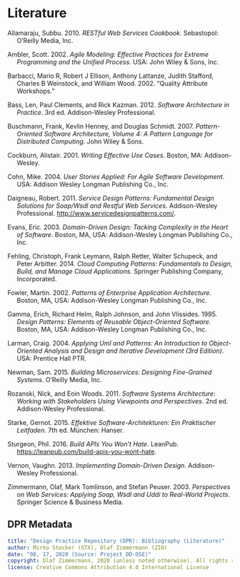 # Literature

<!--

How to update this file:

1. Remove the HTML code below this comment (up to metadata section) and replace it with an empty table 

|Key|Literature|
|:--|:---------|

2. Run the following command from the repository root:

perl -ne '/@([\w:]+)/ && print "|$1|\@$1|\n";' **/*.md | sort | uniq  

3. Copy the output below the table (and remove refs like @docsoc),

4. Run the following command
 
pandoc -s --metadata link-citations=true --bibliography DPR-ReferencesMaster.bib --filter pandoc-citeproc background-information/literature.md

5. Copy the generated bibliography (start from "<div id="refs" class="references hanging-indent" role="doc-bibliography">"), and replace the markdown table below this comment with the copied HTML.

 -->

<div id="refs" class="references hanging-indent" role="doc-bibliography">
<div id="ref-Allamaraju:2010">
<p>Allamaraju, Subbu. 2010. <em>RESTful Web Services Cookbook</em>. Sebastopol: O’Reilly Media, Inc.</p>
</div>
<div id="ref-Ambler:2002">
<p>Ambler, Scott. 2002. <em>Agile Modeling: Effective Practices for Extreme Programming and the Unified Process</em>. USA: John Wiley &amp; Sons, Inc.</p>
</div>
<div id="ref-Barbacci:2002">
<p>Barbacci, Mario R, Robert J Ellison, Anthony Lattanze, Judith Stafford, Charles B Weinstock, and William Wood. 2002. “Quality Attribute Workshops.”</p>
</div>
<div id="ref-Bass:2012">
<p>Bass, Len, Paul Clements, and Rick Kazman. 2012. <em>Software Architecture in Practice</em>. 3rd ed. Addison-Wesley Professional.</p>
</div>
<div id="ref-Buschmann:2007">
<p>Buschmann, Frank, Kevlin Henney, and Douglas Schmidt. 2007. <em>Pattern-Oriented Software Architecture, Volume 4: A Pattern Language for Distributed Computing</em>. John Wiley &amp; Sons.</p>
</div>
<div id="ref-Cockburn:2001">
<p>Cockburn, Alistair. 2001. <em>Writing Effective Use Cases</em>. Boston, MA: Addison-Wesley.</p>
</div>
<div id="ref-Cohn:2004">
<p>Cohn, Mike. 2004. <em>User Stories Applied: For Agile Software Development</em>. USA: Addison Wesley Longman Publishing Co., Inc.</p>
</div>
<div id="ref-Daigneau:2011">
<p>Daigneau, Robert. 2011. <em>Service Design Patterns: Fundamental Design Solutions for Soap/Wsdl and Restful Web Services</em>. Addison-Wesley Professional. <a href="http://www.servicedesignpatterns.com/">http://www.servicedesignpatterns.com/</a>.</p>
</div>
<div id="ref-Evans:2003">
<p>Evans, Eric. 2003. <em>Domain-Driven Design: Tacking Complexity in the Heart of Software</em>. Boston, MA, USA: Addison-Wesley Longman Publishing Co., Inc.</p>
</div>
<div id="ref-Fehling:2014">
<p>Fehling, Christoph, Frank Leymann, Ralph Retter, Walter Schupeck, and Peter Arbitter. 2014. <em>Cloud Computing Patterns: Fundamentals to Design, Build, and Manage Cloud Applications</em>. Springer Publishing Company, Incorporated.</p>
</div>
<div id="ref-Fowler:2002">
<p>Fowler, Martin. 2002. <em>Patterns of Enterprise Application Architecture</em>. Boston, MA, USA: Addison-Wesley Longman Publishing Co., Inc.</p>
</div>
<div id="ref-Gamma:1995">
<p>Gamma, Erich, Richard Helm, Ralph Johnson, and John Vlissides. 1995. <em>Design Patterns: Elements of Reusable Object-Oriented Software</em>. Boston, MA, USA: Addison-Wesley Longman Publishing Co., Inc.</p>
</div>
<div id="ref-Larman:2004">
<p>Larman, Craig. 2004. <em>Applying Uml and Patterns: An Introduction to Object-Oriented Analysis and Design and Iterative Development (3rd Edition)</em>. USA: Prentice Hall PTR.</p>
</div>
<div id="ref-Newman:2015">
<p>Newman, Sam. 2015. <em>Building Microservices: Designing Fine-Grained Systems</em>. O’Reilly Media, Inc.</p>
</div>
<div id="ref-RozanskiWoods:2005">
<p>Rozanski, Nick, and Eoin Woods. 2011. <em>Software Systems Architecture: Working with Stakeholders Using Viewpoints and Perspectives</em>. 2nd ed. Addison-Wesley Professional.</p>
</div>
<div id="ref-Starke:2015">
<p>Starke, Gernot. 2015. <em>Effektive Software-Architekturen: Ein Praktischer Leitfaden</em>. 7th ed. München: Hanser.</p>
</div>
<div id="ref-Sturgeon:2016">
<p>Sturgeon, Phil. 2016. <em>Build APIs You Won’t Hate</em>. LeanPub. <a href="https://leanpub.com/build-apis-you-wont-hate">https://leanpub.com/build-apis-you-wont-hate</a>.</p>
</div>
<div id="ref-Vernon:2013">
<p>Vernon, Vaughn. 2013. <em>Implementing Domain-Driven Design</em>. Addison-Wesley Professional.</p>
</div>
<div id="ref-Zimmermann:2003">
<p>Zimmermann, Olaf, Mark Tomlinson, and Stefan Peuser. 2003. <em>Perspectives on Web Services: Applying Soap, Wsdl and Uddi to Real-World Projects</em>. Springer Science &amp; Business Media.</p>
</div>
</div>

<!-- keep/update the metadata below when updating the page: -->

## DPR Metadata

```yaml
title: "Design Practice Repository (DPR): Bibliography (Literature)"
author: Mirko Stocker (STX), Olaf Zimmermann (ZIO)
date: "08, 17, 2020 (Source: Project DD-DSE)"
copyright: Olaf Zimmermann, 2020 (unless noted otherwise). All rights reserved.
license: Creative Commons Attribution 4.0 International License
```
